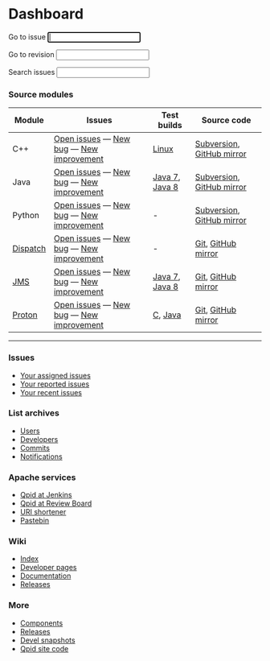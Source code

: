 # Dashboard

<div id="-dashboard-forms" class="feature">
  <form id="-jira-goto-form">
    Go to <span class="accesskey">i</span>ssue <input name="jira" accesskey="i" autofocus="autofocus" tabindex="1"/>
  </form>

  <form id="-viewvc-goto-form" action="http://svn.apache.org/viewvc" method="get">
    <input type="hidden" name="view" value="revision"/>
    Go to <span class="accesskey">r</span>evision <input type="text" name="revision" accesskey="r" tabindex="2"/>
  </form>

  <form id="-jira-search-form">
    <span class="accesskey">S</span>earch issues <input name="text" type="text" accesskey="s" tabindex="3"/>
  </form>
</div>

### Source modules

<div id="-source-modules" class="scroll" markdown="1">

| Module | Issues | Test builds | Source code |
| ------ | ------ | ----------- | ----------- |
| C++ | [Open issues](https://issues.apache.org/jira/issues/?jql=project%20%3D%20QPID%20AND%20resolution%20%3D%20Unresolved%20AND%20component%20in%20\(%22C%2B%2B%20Broker%22%2C%20%22C%2B%2B%20Client%22%2C%20%22C%2B%2B%20Clustering%22%2C%20%22Dot%20Net%20Client%22%2C%20%22Perl%20Client%22%2C%20%22Python%20Tools%22%2C%20%22Qpid%20Managment%20Framework%22%2C%20%22Ruby%20Client%22\)%20ORDER%20BY%20priority%20DESC) &#x2014; [New bug](https://issues.apache.org/jira/secure/CreateIssueDetails!init.jspa?pid=12310520&issuetype=1&components=12311395&components=12311396&summary=[Enter%20a%20brief%20description]&priority=3) &#x2014; [New improvement](https://issues.apache.org/jira/secure/CreateIssueDetails!init.jspa?pid=12310520&issuetype=4&components=12311395&components=12311396&summary=[Enter%20a%20brief%20description]&priority=3) | [Linux](https://builds.apache.org/view/M-R/view/Qpid/job/Qpid-cpp-trunk-test/) | [Subversion](https://svn.apache.org/repos/asf/qpid/trunk/qpid/cpp), [GitHub mirror](https://github.com/apache/qpid/tree/trunk/qpid/cpp) |
| Java | [Open issues](https://issues.apache.org/jira/issues/?jql=project%20%3D%20QPID%20AND%20resolution%20%3D%20Unresolved%20AND%20component%20in%20\(%22Java%20Broker%22%2C%20%22Java%20Client%22%2C%20%22Java%20Common%22%2C%20%22Java%20Management%20%3A%20JMX%20Console%22%2C%20%22Java%20Performance%20Tests%22%2C%20%22Java%20Tests%22%2C%20%22Java%20Tools%22%2C%20JCA\)%20ORDER%20BY%20priority%20DESC) &#x2014; [New bug](https://issues.apache.org/jira/secure/CreateIssueDetails!init.jspa?pid=12310520&issuetype=1&components=12311388&components=12311389&summary=[Enter%20a%20brief%20description]&priority=3) &#x2014; [New improvement](https://issues.apache.org/jira/secure/CreateIssueDetails!init.jspa?pid=12310520&issuetype=4&components=12311388&components=12311389&summary=[Enter%20a%20brief%20description]&priority=3) | [Java 7](https://builds.apache.org/view/M-R/view/Qpid/job/Qpid-Java-Java-Test-IBMJDK1.7/), [Java 8](https://builds.apache.org/view/M-R/view/Qpid/job/Qpid-Java-Java-Test-JDK1.8/) | [Subversion](https://svn.apache.org/repos/asf/qpid/java/trunk), [GitHub mirror](https://github.com/apache/qpid-java) |
| Python | [Open issues](https://issues.apache.org/jira/issues/?jql=project%20%3D%20QPID%20AND%20resolution%20%3D%20Unresolved%20AND%20component%20in%20\(%22Python%20Client%22%2C%20%22Python%20Test%20Suite%22\)%20ORDER%20BY%20priority%20DESC) &#x2014; [New bug](https://issues.apache.org/jira/secure/CreateIssueDetails!init.jspa?pid=12310520&issuetype=1&components=12311544&summary=[Enter%20a%20brief%20description]&priority=3) &#x2014; [New improvement](https://issues.apache.org/jira/secure/CreateIssueDetails!init.jspa?pid=12310520&issuetype=4&components=12311544&summary=[Enter%20a%20brief%20description]&priority=3) | - | [Subversion](https://svn.apache.org/repos/asf/qpid/trunk/qpid/python), [GitHub mirror](https://github.com/apache/qpid/tree/trunk/qpid/python) |
| [Dispatch]({{site_url}}/components/dispatch-router/index.html) | [Open issues](https://issues.apache.org/jira/issues/?jql=project%20%3D%20DISPATCH%20AND%20resolution%20%3D%20Unresolved%20ORDER%20BY%20priority%20DESC) &#x2014; [New bug](https://issues.apache.org/jira/secure/CreateIssueDetails!init.jspa?pid=12315321&issuetype=1&summary=[Enter%20a%20brief%20description]&priority=3) &#x2014; [New improvement](https://issues.apache.org/jira/secure/CreateIssueDetails!init.jspa?pid=12315321&issuetype=4&summary=[Enter%20a%20brief%20description]&priority=3) | - | [Git](https://git-wip-us.apache.org/repos/asf/qpid-dispatch.git), [GitHub mirror](https://github.com/apache/qpid-dispatch) |
| [JMS]({{site_url}}/components/jms/index.html) | [Open issues](https://issues.apache.org/jira/issues/?jql=project%20%3D%20QPIDJMS%20AND%20resolution%20%3D%20Unresolved%20ORDER%20BY%20priority%20DESC) &#x2014; [New bug](https://issues.apache.org/jira/secure/CreateIssueDetails!init.jspa?pid=12314524&issuetype=1&summary=[Enter%20a%20brief%20description]&priority=3) &#x2014; [New improvement](https://issues.apache.org/jira/secure/CreateIssueDetails!init.jspa?pid=12314524&issuetype=4&summary=[Enter%20a%20brief%20description]&priority=3) | [Java 7](https://builds.apache.org/view/M-R/view/Qpid/job/Qpid-JMS-Test-JDK7/), [Java 8](https://builds.apache.org/view/M-R/view/Qpid/job/Qpid-JMS-Test-JDK8/) | [Git](https://git-wip-us.apache.org/repos/asf/qpid-jms.git), [GitHub mirror](https://github.com/apache/qpid-jms) |
| [Proton]({{site_url}}/proton/index.html) | [Open issues](https://issues.apache.org/jira/issues/?jql=project%20%3D%20PROTON%20AND%20resolution%20%3D%20Unresolved%20ORDER%20BY%20priority%20DESC) &#x2014; [New bug](https://issues.apache.org/jira/secure/CreateIssueDetails!init.jspa?pid=12313720&issuetype=1&summary=[Enter%20a%20brief%20description]&priority=3) &#x2014; [New improvement](https://issues.apache.org/jira/secure/CreateIssueDetails!init.jspa?pid=12313720&issuetype=4&summary=[Enter%20a%20brief%20description]&priority=3) | [C](https://builds.apache.org/view/M-R/view/Qpid/job/Qpid-proton-c/), [Java](https://builds.apache.org/view/M-R/view/Qpid/job/Qpid-proton-j/) | [Git](https://git-wip-us.apache.org/repos/asf/qpid-proton.git), [GitHub mirror](https://github.com/apache/qpid-proton) |

</div>

---

<section id="-dashboard-links" class="flex" markdown="1">
<section markdown="1">

### Issues

 - [Your assigned issues](https://issues.apache.org/jira/issues/?filter=-1)
 - [Your reported issues](https://issues.apache.org/jira/issues/?filter=-2)
 - [Your recent issues](https://issues.apache.org/jira/issues/?filter=-3)

</section>
<section markdown="1">

### List archives

 - [Users](http://qpid.2158936.n2.nabble.com/Apache-Qpid-users-f2158936.html)
 - [Developers](http://qpid.2158936.n2.nabble.com/Apache-Qpid-developers-f7254403.html)
 - [Commits](http://qpid.2158936.n2.nabble.com/Apache-Qpid-commits-f7106555.html)
 - [Notifications](http://mail-archives.apache.org/mod_mbox/qpid-notifications/)

</section>
<section markdown="1">

### Apache services

 - [Qpid at Jenkins](https://builds.apache.org/view/M-R/view/Qpid/)
 - [Qpid at Review Board](https://reviews.apache.org/groups/qpid/)
 - [URI shortener](http://s.apache.org/)
 - [Pastebin](https://paste.apache.org/)

</section>
<section markdown="1">

### Wiki

 - [Index](https://cwiki.apache.org/confluence/display/qpid/Index)
 - [Developer pages](https://cwiki.apache.org/confluence/display/qpid/developer+pages)
 - [Documentation](https://cwiki.apache.org/confluence/display/qpid/documentation)
 - [Releases](https://cwiki.apache.org/confluence/display/qpid/Releases)

</section>
<section markdown="1">

### More

 - [Components]({{site_url}}/components/index.html)
 - [Releases]({{site_url}}/releases/index.html)
 - [Devel snapshots]({{site_url}}/releases/index.html#development-snapshots)
 - [Qpid site code](http://svn.apache.org/repos/asf/qpid/site/)

</section>
</section>
